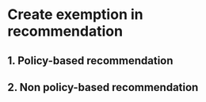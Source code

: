 # Create exemption in recommendation

## 1. Policy-based recommendation

## 2. Non policy-based recommendation
